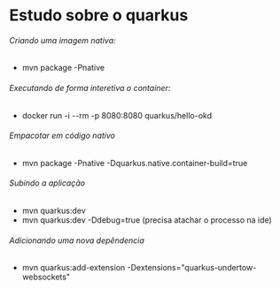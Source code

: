 # Estudo sobre o quarkus

###### Criando uma imagem nativa:
- mvn package -Pnative

###### Executando de forma interetiva o container:

- docker run -i --rm -p 8080:8080 quarkus/hello-okd

###### Empacotar em código nativo
- mvn package -Pnative -Dquarkus.native.container-build=true

###### Subindo a aplicação
- mvn quarkus:dev
- mvn quarkus:dev -Ddebug=true (precisa atachar o processo na ide)

###### Adicionando uma nova depêndencia
- mvn quarkus:add-extension -Dextensions="quarkus-undertow-websockets"
